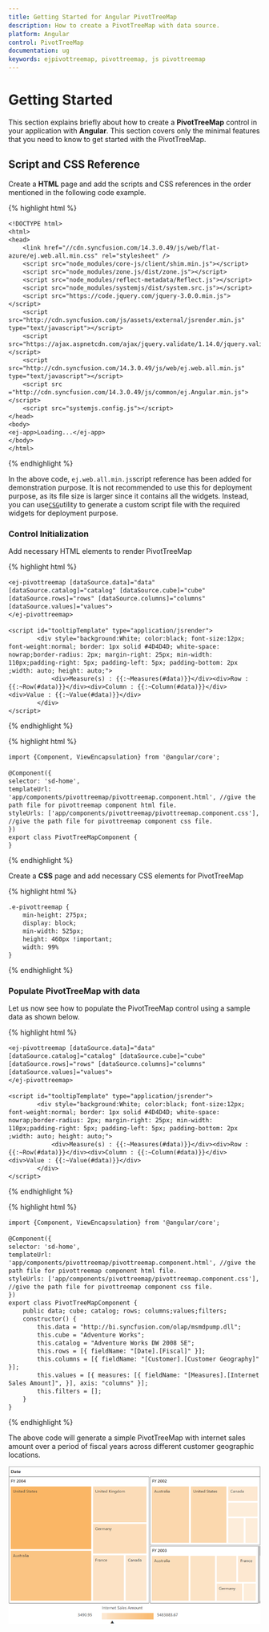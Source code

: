 ```yaml
---
title: Getting Started for Angular PivotTreeMap
description: How to create a PivotTreeMap with data source.
platform: Angular
control: PivotTreeMap
documentation: ug
keywords: ejpivottreemap, pivottreemap, js pivottreemap
---
```


# Getting Started

This section explains briefly about how to create a **PivotTreeMap** control in your application with **Angular**. This section covers only the minimal features that you need to know to get started with the PivotTreeMap.

## Script and CSS Reference

Create a **HTML** page and add the scripts and CSS references in the order mentioned in the following code example.

{% highlight html %}

    <!DOCTYPE html>
    <html>
    <head> 
        <link href="//cdn.syncfusion.com/14.3.0.49/js/web/flat-azure/ej.web.all.min.css" rel="stylesheet" />
        <script src="node_modules/core-js/client/shim.min.js"></script>
        <script src="node_modules/zone.js/dist/zone.js"></script>
        <script src="node_modules/reflect-metadata/Reflect.js"></script>
        <script src="node_modules/systemjs/dist/system.src.js"></script>
        <script src="https://code.jquery.com/jquery-3.0.0.min.js"></script>
        <script src="http://cdn.syncfusion.com/js/assets/external/jsrender.min.js" type="text/javascript"></script>
        <script src="https://ajax.aspnetcdn.com/ajax/jquery.validate/1.14.0/jquery.validate.min.js"></script>
        <script src="http://cdn.syncfusion.com/14.3.0.49/js/web/ej.web.all.min.js" type="text/javascript"></script>
        <script src ="http://cdn.syncfusion.com/14.3.0.49/js/common/ej.Angular.min.js"></script>
        <script src="systemjs.config.js"></script>
    </head>
    <body>
    <ej-app>Loading...</ej-app>
    </body>
    </html>

{% endhighlight %}

In the above code, `ej.web.all.min.js`script reference has been added for demonstration purpose. It is not recommended to use this for deployment purpose, as its file size is larger since it contains all the widgets. Instead, you can use[`CSG`](http://csg.syncfusion.com "CSG")utility to generate a custom script file with the required widgets for deployment purpose.

### Control Initialization

Add necessary HTML elements to render PivotTreeMap

{% highlight html %}

    <ej-pivottreemap [dataSource.data]="data" [dataSource.catalog]="catalog" [dataSource.cube]="cube" [dataSource.rows]="rows" [dataSource.columns]="columns" [dataSource.values]="values">
    </ej-pivottreemap>
    
    <script id="tooltipTemplate" type="application/jsrender">
            <div style="background:White; color:black; font-size:12px; font-weight:normal; border: 1px solid #4D4D4D; white-space: nowrap;border-radius: 2px; margin-right: 25px; min-width: 110px;padding-right: 5px; padding-left: 5px; padding-bottom: 2px ;width: auto; height: auto;">
                <div>Measure(s) : {{:~Measures(#data)}}</div><div>Row : {{:~Row(#data)}}</div><div>Column : {{:~Column(#data)}}</div><div>Value : {{:~Value(#data)}}</div>
            </div>
    </script>  

{% endhighlight %}

{% highlight html %}

    import {Component, ViewEncapsulation} from '@angular/core';
    
    @Component({
    selector: 'sd-home',
    templateUrl: 'app/components/pivottreemap/pivottreemap.component.html', //give the path file for pivottreemap component html file.
    styleUrls: ['app/components/pivottreemap/pivottreemap.component.css'],  //give the path file for pivottreemap component css file.
    })
    export class PivotTreeMapComponent {
    }

{% endhighlight %}

Create a **CSS** page and add necessary CSS elements for PivotTreeMap

{% highlight html %}

    .e-pivottreemap {
        min-height: 275px; 
        display: block;
        min-width: 525px; 
        height: 460px !important; 
        width: 99%
    }

{% endhighlight %}

### Populate PivotTreeMap with data

Let us now see how to populate the PivotTreeMap control using a sample data as shown below.

{% highlight html %}

    <ej-pivottreemap [dataSource.data]="data" [dataSource.catalog]="catalog" [dataSource.cube]="cube" [dataSource.rows]="rows" [dataSource.columns]="columns" [dataSource.values]="values">
    </ej-pivottreemap>
    
    <script id="tooltipTemplate" type="application/jsrender">
            <div style="background:White; color:black; font-size:12px; font-weight:normal; border: 1px solid #4D4D4D; white-space: nowrap;border-radius: 2px; margin-right: 25px; min-width: 110px;padding-right: 5px; padding-left: 5px; padding-bottom: 2px ;width: auto; height: auto;">
                <div>Measure(s) : {{:~Measures(#data)}}</div><div>Row : {{:~Row(#data)}}</div><div>Column : {{:~Column(#data)}}</div><div>Value : {{:~Value(#data)}}</div>
            </div>
    </script>  

{% endhighlight %}

{% highlight html %}

    import {Component, ViewEncapsulation} from '@angular/core';
    
    @Component({
    selector: 'sd-home',
    templateUrl: 'app/components/pivottreemap/pivottreemap.component.html', //give the path file for pivottreemap component html file.
    styleUrls: ['app/components/pivottreemap/pivottreemap.component.css'],  //give the path file for pivottreemap component css file.
    })
    export class PivotTreeMapComponent {
        public data; cube; catalog; rows; columns;values;filters;
        constructor() {
            this.data = "http://bi.syncfusion.com/olap/msmdpump.dll";
            this.cube = "Adventure Works";
            this.catalog = "Adventure Works DW 2008 SE";
            this.rows = [{ fieldName: "[Date].[Fiscal]" }];
            this.columns = [{ fieldName: "[Customer].[Customer Geography]" }];
            this.values = [{ measures: [{ fieldName: "[Measures].[Internet Sales Amount]", }], axis: "columns" }];
            this.filters = [];
        }
    }

{% endhighlight %}

The above code will generate a simple PivotTreeMap with internet sales amount over a period of fiscal years across different customer geographic locations.

![](getting-started_images/Olap.png)